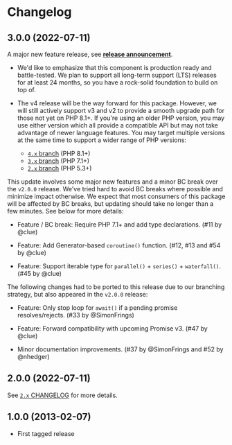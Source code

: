 # Changelog

## 3.0.0 (2022-07-11)

A major new feature release, see [**release announcement**](https://clue.engineering/2022/announcing-reactphp-async).

*   We'd like to emphasize that this component is production ready and battle-tested.
    We plan to support all long-term support (LTS) releases for at least 24 months,
    so you have a rock-solid foundation to build on top of.

*   The v4 release will be the way forward for this package. However, we will still
    actively support v3 and v2 to provide a smooth upgrade path for those not yet
    on PHP 8.1+. If you're using an older PHP version, you may use either version
    which all provide a compatible API but may not take advantage of newer language
    features. You may target multiple versions at the same time to support a wider range of
    PHP versions:

    * [`4.x` branch](https://github.com/reactphp/async/tree/4.x) (PHP 8.1+)
    * [`3.x` branch](https://github.com/reactphp/async/tree/3.x) (PHP 7.1+)
    * [`2.x` branch](https://github.com/reactphp/async/tree/2.x) (PHP 5.3+)

This update involves some major new features and a minor BC break over the
`v2.0.0` release. We've tried hard to avoid BC breaks where possible and
minimize impact otherwise. We expect that most consumers of this package will be
affected by BC breaks, but updating should take no longer than a few minutes.
See below for more details:

*   Feature / BC break: Require PHP 7.1+ and add type declarations.
    (#11 by @clue)

*   Feature: Add Generator-based `coroutine()` function.
    (#12, #13 and #54 by @clue)

*   Feature: Support iterable type for `parallel()` + `series()` + `waterfall()`.
    (#45 by @clue)

The following changes had to be ported to this release due to our branching
strategy, but also appeared in the `v2.0.0` release:

*   Feature: Only stop loop for `await()` if a pending promise resolves/rejects.
    (#33 by @SimonFrings)

*   Feature: Forward compatibility with upcoming Promise v3.
    (#47 by @clue)

*   Minor documentation improvements.
    (#37 by @SimonFrings and #52 by @nhedger)

## 2.0.0 (2022-07-11)

See [`2.x` CHANGELOG](https://github.com/reactphp/async/blob/2.x/CHANGELOG.md) for more details.

## 1.0.0 (2013-02-07)

* First tagged release
